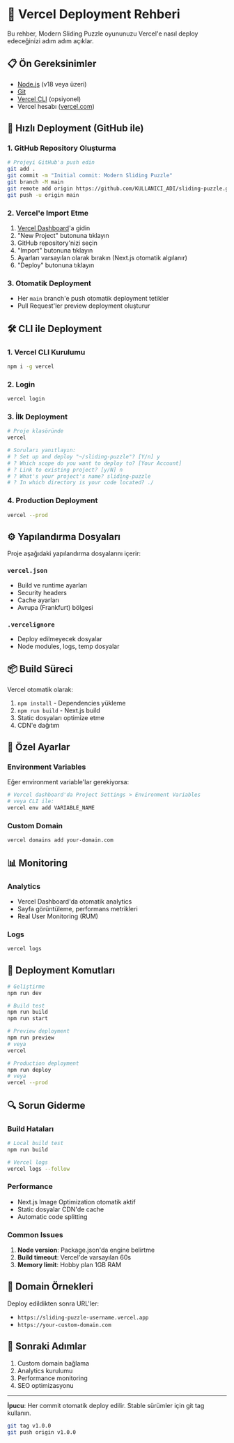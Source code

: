 # 🚀 Vercel Deployment Rehberi

Bu rehber, Modern Sliding Puzzle oyununuzu Vercel'e nasıl deploy edeceğinizi adım adım açıklar.

## 📋 Ön Gereksinimler

- [Node.js](https://nodejs.org/) (v18 veya üzeri)
- [Git](https://git-scm.com/)
- [Vercel CLI](https://vercel.com/cli) (opsiyonel)
- Vercel hesabı ([vercel.com](https://vercel.com))

## 🎯 Hızlı Deployment (GitHub ile)

### 1. GitHub Repository Oluşturma
```bash
# Projeyi GitHub'a push edin
git add .
git commit -m "Initial commit: Modern Sliding Puzzle"
git branch -M main
git remote add origin https://github.com/KULLANICI_ADI/sliding-puzzle.git
git push -u origin main
```

### 2. Vercel'e Import Etme
1. [Vercel Dashboard](https://vercel.com/dashboard)'a gidin
2. "New Project" butonuna tıklayın
3. GitHub repository'nizi seçin
4. "Import" butonuna tıklayın
5. Ayarları varsayılan olarak bırakın (Next.js otomatik algılanır)
6. "Deploy" butonuna tıklayın

### 3. Otomatik Deployment
- Her `main` branch'e push otomatik deployment tetikler
- Pull Request'ler preview deployment oluşturur

## 🛠️ CLI ile Deployment

### 1. Vercel CLI Kurulumu
```bash
npm i -g vercel
```

### 2. Login
```bash
vercel login
```

### 3. İlk Deployment
```bash
# Proje klasöründe
vercel

# Soruları yanıtlayın:
# ? Set up and deploy "~/sliding-puzzle"? [Y/n] y
# ? Which scope do you want to deploy to? [Your Account]
# ? Link to existing project? [y/N] n
# ? What's your project's name? sliding-puzzle
# ? In which directory is your code located? ./
```

### 4. Production Deployment
```bash
vercel --prod
```

## ⚙️ Yapılandırma Dosyaları

Proje aşağıdaki yapılandırma dosyalarını içerir:

### `vercel.json`
- Build ve runtime ayarları
- Security headers
- Cache ayarları
- Avrupa (Frankfurt) bölgesi

### `.vercelignore`
- Deploy edilmeyecek dosyalar
- Node modules, logs, temp dosyalar

## 📦 Build Süreci

Vercel otomatik olarak:
1. `npm install` - Dependencies yükleme
2. `npm run build` - Next.js build
3. Static dosyaları optimize etme
4. CDN'e dağıtım

## 🔧 Özel Ayarlar

### Environment Variables
Eğer environment variable'lar gerekiyorsa:
```bash
# Vercel dashboard'da Project Settings > Environment Variables
# veya CLI ile:
vercel env add VARIABLE_NAME
```

### Custom Domain
```bash
vercel domains add your-domain.com
```

## 📊 Monitoring

### Analytics
- Vercel Dashboard'da otomatik analytics
- Sayfa görüntüleme, performans metrikleri
- Real User Monitoring (RUM)

### Logs
```bash
vercel logs
```

## 🚀 Deployment Komutları

```bash
# Geliştirme
npm run dev

# Build test
npm run build
npm run start

# Preview deployment
npm run preview
# veya
vercel

# Production deployment  
npm run deploy
# veya
vercel --prod
```

## 🔍 Sorun Giderme

### Build Hataları
```bash
# Local build test
npm run build

# Vercel logs
vercel logs --follow
```

### Performance
- Next.js Image Optimization otomatik aktif
- Static dosyalar CDN'de cache
- Automatic code splitting

### Common Issues
1. **Node version**: Package.json'da engine belirtme
2. **Build timeout**: Vercel'de varsayılan 60s
3. **Memory limit**: Hobby plan 1GB RAM

## 📱 Domain Örnekleri

Deploy edildikten sonra URL'ler:
- `https://sliding-puzzle-username.vercel.app`
- `https://your-custom-domain.com`

## 🎯 Sonraki Adımlar

1. Custom domain bağlama
2. Analytics kurulumu
3. Performance monitoring
4. SEO optimizasyonu

---

**İpucu**: Her commit otomatik deploy edilir. Stable sürümler için git tag kullanın.

```bash
git tag v1.0.0
git push origin v1.0.0
``` 
